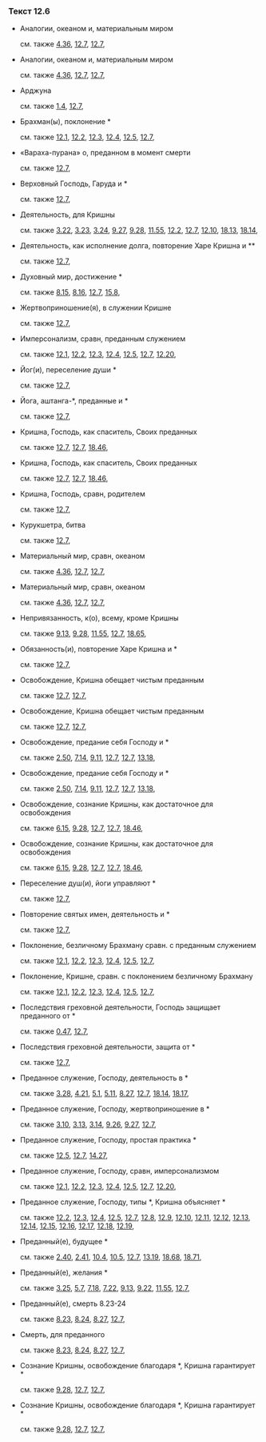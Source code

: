 ### Текст 12.6
	
- Аналогии, океаном и, материальным миром

	см. также  [4.36](../04/0436.md),  [12.7](../12/1207.md),  [12.7](../12/1207.md), 
	
- Аналогии, океаном и, материальным миром

	см. также  [4.36](../04/0436.md),  [12.7](../12/1207.md),  [12.7](../12/1207.md), 
	
- Арджуна

	см. также  [1.4](../01/0104.md),  [12.7](../12/1207.md), 
	
- Брахман(ы), поклонение \*

	см. также  [12.1](../12/1201.md),  [12.2](../12/1202.md),  [12.3](../12/1203.md),  [12.4](../12/1204.md),  [12.5](../12/1205.md),  [12.7](../12/1207.md), 
	
- «Вараха-пурана» о, преданном в момент смерти

	см. также  [12.7](../12/1207.md), 
	
- Верховный Господь, Гаруда и \*

	см. также  [12.7](../12/1207.md), 
	
- Деятельность, для Кришны

	см. также  [3.22](../03/0322.md),  [3.23](../03/0323.md),  [3.24](../03/0324.md),  [9.27](../09/0927.md),  [9.28](../09/0928.md),  [11.55](../11/1155.md),  [12.2](../12/1202.md),  [12.7](../12/1207.md),  [12.10](../12/1210.md),  [18.13](../18/1813.md),  [18.14](../18/1814.md), 
	
- Деятельность, как исполнение долга, повторение Харе Кришна и \*\*

	см. также  [12.7](../12/1207.md), 
	
- Духовный мир, достижение \*

	см. также  [8.15](../08/0815.md),  [8.16](../08/0816.md),  [12.7](../12/1207.md),  [15.8](../15/1508.md), 
	
- Жертвоприношение(я), в служении Кришне

	см. также  [12.7](../12/1207.md), 
	
- Имперсонализм, сравн, преданным служением

	см. также  [12.1](../12/1201.md),  [12.2](../12/1202.md),  [12.3](../12/1203.md),  [12.4](../12/1204.md),  [12.5](../12/1205.md),  [12.7](../12/1207.md),  [12.20](../12/1220.md), 
	
- Йог(и), переселение души \*

	см. также  [12.7](../12/1207.md), 
	
- Йога, аштанга-\*, преданные и \*

	см. также  [12.7](../12/1207.md), 
	
- Кришна, Господь, как спаситель, Своих преданных

	см. также  [12.7](../12/1207.md),  [12.7](../12/1207.md),  [18.46](../18/1846.md), 
	
- Кришна, Господь, как спаситель, Своих преданных

	см. также  [12.7](../12/1207.md),  [12.7](../12/1207.md),  [18.46](../18/1846.md), 
	
- Кришна, Господь, сравн, родителем

	см. также  [12.7](../12/1207.md), 
	
- Курукшетра, битва

	см. также  [12.7](../12/1207.md), 
	
- Материальный мир, сравн, океаном

	см. также  [4.36](../04/0436.md),  [12.7](../12/1207.md),  [12.7](../12/1207.md), 
	
- Материальный мир, сравн, океаном

	см. также  [4.36](../04/0436.md),  [12.7](../12/1207.md),  [12.7](../12/1207.md), 
	
- Непривязанность, к(о), всему, кроме Кришны

	см. также  [9.13](../09/0913.md),  [9.28](../09/0928.md),  [11.55](../11/1155.md),  [12.7](../12/1207.md),  [18.65](../18/1865.md), 
	
- Обязанность(и), повторение Харе Кришна и \*

	см. также  [12.7](../12/1207.md), 
	
- Освобождение, Кришна обещает чистым преданным

	см. также  [12.7](../12/1207.md),  [12.7](../12/1207.md), 
	
- Освобождение, Кришна обещает чистым преданным

	см. также  [12.7](../12/1207.md),  [12.7](../12/1207.md), 
	
- Освобождение, предание себя Господу и \*

	см. также  [2.50](../02/0250.md),  [7.14](../07/0714.md),  [9.11](../09/0911.md),  [12.7](../12/1207.md),  [12.7](../12/1207.md),  [13.18](../13/1318.md), 
	
- Освобождение, предание себя Господу и \*

	см. также  [2.50](../02/0250.md),  [7.14](../07/0714.md),  [9.11](../09/0911.md),  [12.7](../12/1207.md),  [12.7](../12/1207.md),  [13.18](../13/1318.md), 
	
- Освобождение, сознание Кришны, как достаточное для освобождения

	см. также  [6.15](../06/0615.md),  [9.28](../09/0928.md),  [12.7](../12/1207.md),  [12.7](../12/1207.md),  [18.46](../18/1846.md), 
	
- Освобождение, сознание Кришны, как достаточное для освобождения

	см. также  [6.15](../06/0615.md),  [9.28](../09/0928.md),  [12.7](../12/1207.md),  [12.7](../12/1207.md),  [18.46](../18/1846.md), 
	
- Переселение душ(и), йоги управляют \*

	см. также  [12.7](../12/1207.md), 
	
- Повторение святых имен, деятельность и \*

	см. также  [12.7](../12/1207.md), 
	
- Поклонение, безличному Брахману сравн. с преданным служением

	см. также  [12.1](../12/1201.md),  [12.2](../12/1202.md),  [12.3](../12/1203.md),  [12.4](../12/1204.md),  [12.5](../12/1205.md),  [12.7](../12/1207.md), 
	
- Поклонение, Кришне, сравн. с поклонением безличному Брахману

	см. также  [12.1](../12/1201.md),  [12.2](../12/1202.md),  [12.3](../12/1203.md),  [12.4](../12/1204.md),  [12.5](../12/1205.md),  [12.7](../12/1207.md), 
	
- Последствия греховной деятельности, Господь защищает преданного от \*

	см. также  [0.47](../00/0047.md),  [12.7](../12/1207.md), 
	
- Последствия греховной деятельности, защита от \*

	см. также  [12.7](../12/1207.md), 
	
- Преданное служение, Господу, деятельность в \*

	см. также  [3.28](../03/0328.md),  [4.21](../04/0421.md),  [5.1](../05/0501.md),  [5.11](../05/0511.md),  [8.27](../08/0827.md),  [12.7](../12/1207.md),  [18.14](../18/1814.md),  [18.17](../18/1817.md), 
	
- Преданное служение, Господу, жертвоприношение в \*

	см. также  [3.10](../03/0310.md),  [3.13](../03/0313.md),  [3.14](../03/0314.md),  [9.26](../09/0926.md),  [9.27](../09/0927.md),  [12.7](../12/1207.md), 
	
- Преданное служение, Господу, простая практика \*

	см. также  [12.5](../12/1205.md),  [12.7](../12/1207.md),  [14.27](../14/1427.md), 
	
- Преданное служение, Господу, сравн, имперсонализмом

	см. также  [12.1](../12/1201.md),  [12.2](../12/1202.md),  [12.3](../12/1203.md),  [12.4](../12/1204.md),  [12.5](../12/1205.md),  [12.7](../12/1207.md),  [12.20](../12/1220.md), 
	
- Преданное служение, Господу, типы \*, Кришна объясняет \*

	см. также  [12.2](../12/1202.md),  [12.3](../12/1203.md),  [12.4](../12/1204.md),  [12.5](../12/1205.md),  [12.7](../12/1207.md),  [12.8](../12/1208.md),  [12.9](../12/1209.md),  [12.10](../12/1210.md),  [12.11](../12/1211.md),  [12.12](../12/1212.md),  [12.13](../12/1213.md),  [12.14](../12/1214.md),  [12.15](../12/1215.md),  [12.16](../12/1216.md),  [12.17](../12/1217.md),  [12.18](../12/1218.md),  [12.19](../12/1219.md), 
	
- Преданный(е), будущее \*

	см. также  [2.40](../02/0240.md),  [2.41](../02/0241.md),  [10.4](../10/1004.md),  [10.5](../10/1005.md),  [12.7](../12/1207.md),  [13.19](../13/1319.md),  [18.68](../18/1868.md),  [18.71](../18/1871.md), 
	
- Преданный(е), желания \*

	см. также  [3.25](../03/0325.md),  [5.7](../05/0507.md),  [7.18](../07/0718.md),  [7.22](../07/0722.md),  [9.13](../09/0913.md),  [9.22](../09/0922.md),  [11.55](../11/1155.md),  [12.7](../12/1207.md), 
	
- Преданный(е), смерть 8.23-24

	см. также  [8.23](../08/0823.md),  [8.24](../08/0824.md),  [8.27](../08/0827.md),  [12.7](../12/1207.md), 
	
- Смерть, для преданного

	см. также  [8.23](../08/0823.md),  [8.24](../08/0824.md),  [8.27](../08/0827.md),  [12.7](../12/1207.md), 
	
- Сознание Кришны, освобождение благодаря \*, Кришна гарантирует \*

	см. также  [9.28](../09/0928.md),  [12.7](../12/1207.md),  [12.7](../12/1207.md), 
	
- Сознание Кришны, освобождение благодаря \*, Кришна гарантирует \*

	см. также  [9.28](../09/0928.md),  [12.7](../12/1207.md),  [12.7](../12/1207.md), 
